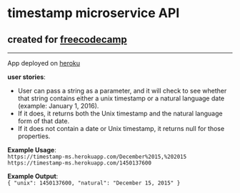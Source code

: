 # timestamp microservice API
  
## created for [freecodecamp](https://www.freecodecamp.org/challenges/timestamp-microservice)  
---  
  
App deployed on [heroku](http://time-fcc.herokuapp.com/)  
  
**user stories**:  
 * User can pass a string as a parameter, and it will check to see whether that string contains either a unix timestamp or a natural language date (example: January 1, 2016).  
 * If it does, it returns both the Unix timestamp and the natural language form of that date.  
 * If it does not contain a date or Unix timestamp, it returns null for those properties.  

**Example Usage**:  
`https://timestamp-ms.herokuapp.com/December%2015,%202015`  
`https://timestamp-ms.herokuapp.com/1450137600`  
  
**Example Output**:  
`{ "unix": 1450137600, "natural": "December 15, 2015" }`
